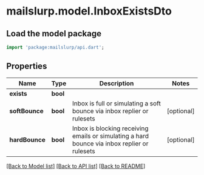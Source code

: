 # mailslurp.model.InboxExistsDto

## Load the model package
```dart
import 'package:mailslurp/api.dart';
```

## Properties
Name | Type | Description | Notes
------------ | ------------- | ------------- | -------------
**exists** | **bool** |  | 
**softBounce** | **bool** | Inbox is full or simulating a soft bounce via inbox replier or rulesets | [optional] 
**hardBounce** | **bool** | Inbox is blocking receiving emails or simulating a hard bounce via inbox replier or rulesets | [optional] 

[[Back to Model list]](../README#documentation-for-models) [[Back to API list]](../README#documentation-for-api-endpoints) [[Back to README]](../README)


